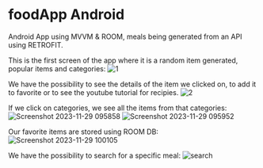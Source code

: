 # foodApp Android  
Android App using MVVM & ROOM, meals being generated from an API using RETROFIT.

This is the first screen of the app where it is a random item generated, popular items and categories:
![1](https://github.com/Bianca2307/foodApp/assets/97783376/c6e5b526-9173-42ec-a472-1cd3c8b00036)

We have the possibility to see the details of the item we clicked on, to add it to favorite or to see the youtube tutorial for recipies.
![2](https://github.com/Bianca2307/foodApp/assets/97783376/64a0928f-6e5f-4e2b-934f-7f68973c36d6)

If we click on categories, we see all the items from that categories:
![Screenshot 2023-11-29 095858](https://github.com/Bianca2307/foodApp/assets/97783376/d116d0e8-90b4-41b2-824f-ea31aae7b7cb)
![Screenshot 2023-11-29 095952](https://github.com/Bianca2307/foodApp/assets/97783376/066e62ff-0526-4e97-96a1-6005d59c0704)

Our favorite items are stored using ROOM DB:
![Screenshot 2023-11-29 100105](https://github.com/Bianca2307/foodApp/assets/97783376/c21a0e59-fd76-40d2-898f-7552d9b76ec8)

We have the possibility to search for a specific meal:
![search](https://github.com/Bianca2307/foodApp/assets/97783376/f4386b89-17fe-4b1e-9edf-d7adf698523c)
